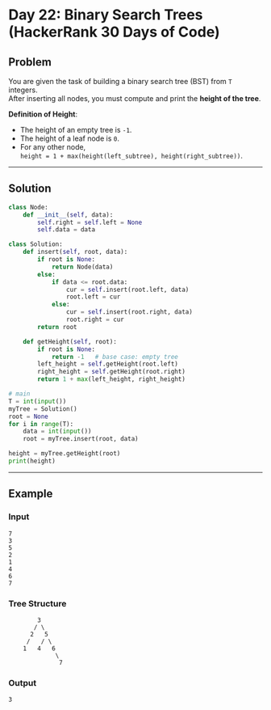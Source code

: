 # Day 22: Binary Search Trees (HackerRank 30 Days of Code)

## Problem
You are given the task of building a binary search tree (BST) from `T` integers.  
After inserting all nodes, you must compute and print the **height of the tree**.

**Definition of Height**:
- The height of an empty tree is `-1`.
- The height of a leaf node is `0`.
- For any other node,  
  `height = 1 + max(height(left_subtree), height(right_subtree))`.

---

## Solution

```python
class Node:
    def __init__(self, data):
        self.right = self.left = None
        self.data = data

class Solution:
    def insert(self, root, data):
        if root is None:
            return Node(data)
        else:
            if data <= root.data:
                cur = self.insert(root.left, data)
                root.left = cur
            else:
                cur = self.insert(root.right, data)
                root.right = cur
        return root

    def getHeight(self, root):
        if root is None:
            return -1   # base case: empty tree
        left_height = self.getHeight(root.left)
        right_height = self.getHeight(root.right)
        return 1 + max(left_height, right_height)

# main
T = int(input())
myTree = Solution()
root = None
for i in range(T):
    data = int(input())
    root = myTree.insert(root, data)

height = myTree.getHeight(root)
print(height)
```

---

## Example

### Input
```
7
3
5
2
1
4
6
7
```

### Tree Structure
```
        3
       / \
      2   5
     /   / \
    1   4   6
             \
              7
```

### Output
```
3
```


